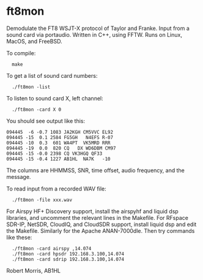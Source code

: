 # ft8mon
Demodulate the FT8 WSJT-X protocol of Taylor and Franke.
Input from a sound card via portaudio.
Written in C++, using FFTW.
Runs on Linux, MacOS, and FreeBSD.

To compile:

```
  make
```

To get a list of sound card numbers:

```
  ./ft8mon -list
```

To listen to sound card X, left channel:

```
  ./ft8mon -card X 0
```

You should see output like this:

```
094445  -6 -0.7 1083 JA2KGH CM5VVC EL92
094445 -15  0.1 2584 FG5GH   N4EFS R-07
094445 -10  0.3  601 WA4PT  VK5MRD RRR 
094445 -19  0.0  820 CQ   DX WD6DBM CM97
094445 -15 -0.0 2398 CQ VK3HGQ QF33
094445 -15 -0.4 1227 AB1HL  NA7K   -10
```

The columns are HHMMSS, SNR, time offset, audio frequency, and the message.

To read input from a recorded WAV file:

```
  ./ft8mon -file xxx.wav
```

For Airspy HF+ Discovery support, install the airspyhf
and liquid dsp libraries, and uncomment the relevant lines in the
Makefile. For RFspace SDR-IP, NetSDR, CloudIQ, and CloudSDR
support, install liquid dsp and edit the Makefile. Similarly
for the Apache ANAN-7000dle. Then try commands like these:

```
  ./ft8mon -card airspy ,14.074
  ./ft8mon -card hpsdr 192.168.3.100,14.074
  ./ft8mon -card sdrip 192.168.3.100,14.074
```

Robert Morris,
AB1HL
